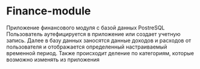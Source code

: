 # Finance-module
Приложение финансового модуля с базой данных PostreSQL
Пользователь аутефицируется в приложение или создает учетную запись. Далее в базу данных заносятся данные доходов и расходов от пользователя и отображается определенный настраиваемый временной период. Также происходит деление по категориям, которые возможно изменять из приложения 
